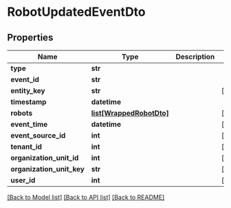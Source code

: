 # RobotUpdatedEventDto

## Properties
Name | Type | Description | Notes
------------ | ------------- | ------------- | -------------
**type** | **str** |  | 
**event_id** | **str** |  | 
**entity_key** | **str** |  | [optional] 
**timestamp** | **datetime** |  | 
**robots** | [**list[WrappedRobotDto]**](WrappedRobotDto.md) |  | [optional] 
**event_time** | **datetime** |  | [optional] 
**event_source_id** | **int** |  | [optional] 
**tenant_id** | **int** |  | [optional] 
**organization_unit_id** | **int** |  | [optional] 
**organization_unit_key** | **str** |  | [optional] 
**user_id** | **int** |  | [optional] 

[[Back to Model list]](../README.md#documentation-for-models) [[Back to API list]](../README.md#documentation-for-api-endpoints) [[Back to README]](../README.md)


